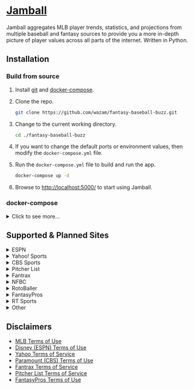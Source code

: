 # [Jamball](https://github.com/wazam/fantasy-baseball-buzz)

Jamball aggregates MLB player trends, statistics, and projections from multiple baseball and fantasy sources to provide you a more in-depth picture of player values across all parts of the internet. Written in Python.

## Installation

### Build from source

1. Install [git](https://git-scm.com/downloads) and [docker-compose](https://docs.docker.com/compose/install/).
2. Clone the repo.

    ```sh
    git clone https://github.com/wazam/fantasy-baseball-buzz.git
    ```

3. Change to the current working directory.

    ```sh
    cd ./fantasy-baseball-buzz
    ```

4. If you want to change the default ports or environment values, then modify the `docker-compose.yml` file.
5. Run the `docker-compose.yml` file to build and run the app.

    ```sh
    docker-compose up -d
    ```

6. Browse to <http://localhost:5000/> to start using Jamball.

### docker-compose

<details><summary>Click to see more...</summary>

```sh
---
version: "3"
services:
  app:
    image: ghcr.io/wazam/fantasy-baseball-buzz:main
    container_name: fantasy-baseball-buzz
    ports:
      - "5000:5000"
    environment:
      - TZ=America/New_York
```

</details>

## Supported & Planned Sites

<details><summary>ESPN</summary>

- [❌ % Rostered](https://fantasy.espn.com/baseball/playerrater)
  - [❌ 1 Day Change in % Rostered](https://fantasy.espn.com/baseball/addeddropped)
  - [✅ 7 Day Change in % Rostered](https://fantasy.espn.com/baseball/addeddropped)
- [❌ ADP](https://fantasy.espn.com/baseball/livedraftresults)
  - [❌ 1 Day Change in ADP](https://fantasy.espn.com/baseball/livedraftresults)
  - [❌ 7 Day Change in ADP](https://fantasy.espn.com/baseball/livedraftresults)
- [❌ Player Ratings](https://fantasy.espn.com/baseball/playerrater)
- [❌ Point Leaders](https://fantasy.espn.com/baseball/leaders?statSplit=currSeason&scoringPeriodId=0)
  - [❌ 7 Day Point Leaders](https://fantasy.espn.com/baseball/leaders?statSplit=currSeason&scoringPeriodId=0)
- [❌ Undroppables](https://fantasy.espn.com/baseball/players/undroppables)
- [❌ Closer Chart](https://www.espn.com/fantasy/baseball/flb/story?page=REcloserorgchart)
- [❌ ROS Points Rankings](https://www.espn.com/fantasy/baseball/story/_/id/33199412)
  - [❌ 7 Day Change in Rank](https://www.espn.com/fantasy/baseball/story/_/id/33199412)
  - [❌ ROS Points Position Rankings](https://www.espn.com/fantasy/baseball/story/_/id/33199412)
- [❌ ROS Category/Rotisserie Rankings](https://www.espn.com/fantasy/baseball/story/_/id/33208450)
- [❌ Daily Matchup Rankings](https://www.google.com/search?q=intitle:%22Fantasy+baseball+pitcher+rankings,+lineup+advice+for%22+intitle:%22Fantasy+baseball+pitcher+rankings,+lineup+advice+for%22+site:www.espn.com&tbs=sbd:1,qdr:m&tbm=nws&filter=0)

</details><details><summary>Yahoo! Sports</summary>

- [❌ % Rostered](https://baseball.fantasysports.yahoo.com/b1/148799/players)
  - [❌ 1 Day Change in % Rostered](https://baseball.fantasysports.yahoo.com/b1/buzzindex)
  - [❌ 7 Day Change in % Rostered](https://baseball.fantasysports.yahoo.com/b1/buzzindex)
- [✅ 1 Day Change in Roster Adds/Drops](https://baseball.fantasysports.yahoo.com/b1/buzzindex)
  - [✅ 7 Day Change in Roster Adds/Drops](https://baseball.fantasysports.yahoo.com/b1/buzzindex)
- [❌ Can't Cut](https://baseball.fantasysports.yahoo.com/b1/148799/cantcutlist)
- [❌ Who's Hot](https://baseball.fantasysports.yahoo.com/b1/whoshot)
- [❌ H2H MVPs](https://baseball.fantasysports.yahoo.com/b1/keystosuccess?st=head)
- [❌ Roto MVPs](https://baseball.fantasysports.yahoo.com/b1/keystosuccess?st=roto)
- [❌ Point Leader Rankings](https://baseball.fantasysports.yahoo.com/b1/148799/players)
  - [❌ 7 Day Rankings](https://baseball.fantasysports.yahoo.com/b1/148799/players?&sort=AR&sdir=1&status=ALL&pos=B&stat1=S_L7&jsenabled=1)
  - [❌ 14 Day Rankings](https://baseball.fantasysports.yahoo.com/b1/148799/players?&sort=AR&sdir=1&status=ALL&pos=B&stat1=S_L14&jsenabled=1)
  - [❌ 30 Day Rankings](https://baseball.fantasysports.yahoo.com/b1/148799/players?&sort=AR&sdir=1&status=ALL&pos=B&stat1=S_L30&jsenabled=1)
  - [❌ Pre-Season Rankings](https://baseball.fantasysports.yahoo.com/b1/148799/players?status=A&pos=B&cut_type=33&stat1=S_S_2022&myteam=0&sort=OR&sdir=1&pspid=782201687&activity=players_sort_click)

</details><details><summary>CBS Sports</summary>

- [❌ % Rostered](https://www.cbssports.com/search/baseball/players/)
  - [❌ 1 Day Change in % Rostered](https://www.cbssports.com/fantasy/baseball/trends/added/all/)
  - [✅ 7 Day Change in % Rostered](https://www.cbssports.com/fantasy/baseball/trends/added/all/)
- [❌ % Started](https://www.cbssports.com/search/baseball/players/)
- [❌ Position Ranking](https://www.cbssports.com/search/baseball/players/)
- [✅ Most Viewed](https://www.cbssports.com/fantasy/baseball/trends/viewed/all/)
- [✅ Most Traded](https://www.cbssports.com/fantasy/baseball/trends/traded/all/)
- [❌ Point Leader Rankings](https://www.cbssports.com/fantasy/baseball/stats/)
  - [❌ 7 Day Rankings](https://www.cbssports.com/fantasy/baseball/stats/U/2022/7d/stats/)
  - [❌ 14 Day Rankings](https://www.cbssports.com/fantasy/baseball/stats/U/2022/14d/stats/)
  - [❌ 28 Day Rankings](https://www.cbssports.com/fantasy/baseball/stats/U/2022/28d/stats/)
- [❌ ROS H2H Rankings](https://www.cbssports.com/fantasy/baseball/rankings/h2h/C/)
- [❌ ROS Roto Rankings](https://www.cbssports.com/fantasy/baseball/rankings/roto/C/)
- [❌ H2H ADP](https://www.cbssports.com/fantasy/baseball/draft/averages/)
- [❌ Roto ADP](https://www.cbssports.com/fantasy/baseball/draft/averages/both/roto/all/)

</details><details><summary>Pitcher List</summary>

- [✅ ROS Starting Pitcher Rankings](https://www.pitcherlist.com/category/fantasy/the-list/)
  - [✅ 7 Day Change in Rank](https://www.pitcherlist.com/category/fantasy/the-list/)
- [✅ ROS Batter Rankings](https://www.pitcherlist.com/category/fantasy/hitter-list/)
  - [✅ 7 Day Change in Rank](https://www.pitcherlist.com/category/fantasy/hitter-list/)
- [✅ ROS Closing Pitcher Rankings](https://www.pitcherlist.com/category/fantasy/closing-time/)
  - [✅ 7 Day Change in Rank](https://www.pitcherlist.com/category/fantasy/closing-time/)
- [✅ ROS Relief Pitcher Rankings](https://www.pitcherlist.com/category/fantasy/the-hold-up/)
  - [✅ 7 Day Change in Rank](https://www.pitcherlist.com/category/fantasy/the-hold-up/)
- [✅ 7 Day Starting Pitcher Matchup Rankings](https://www.pitcherlist.com/category/fantasy/sit-or-start/)
- [✅ 7 Day 2-Start Pitcher Matchup Rankings](https://www.pitcherlist.com/category/fantasy/two-start-pitchers/)
- [✅ 2 Day Streaming Pitcher Matchup Rankings](https://www.pitcherlist.com/category/fantasy/sp-streamers/)
- [❌ Daily Player Projections](https://www.pitcherlist.com/category/dfs-betting/betting-picks/)
- [❌ Daily Player Projections](https://www.pitcherlist.com/category/fantasy/dfs/)
- [❌ Category Power Rankings](https://www.pitcherlist.com/category/fantasy/category-power-rankings/)
- [❌ Add/Drop Recommendations](https://www.pitcherlist.com/category/fantasy/buy-sell/)

</details><details><summary>Fantrax</summary>

- [❌ % Rostered](https://www.fantrax.com/login)
  - ❌ 1 Day Change in % Rostered
  - ❌ 7 Day Change in % Rostered
- ❌ % Started
  - ❌ 1 Day Change in % Rostered
  - ❌ 7 Day Change in % Rostered
- ❌ ADP
- ❌ Position Ranking
  - ❌ 7 Day Rankings
  - ❌ 14 Day Rankings
  - ❌ 30 Day Rankings
  - ❌ 60 Day Rankings
- ❌ Point Leader Rankings
  - ❌ 7 Day Rankings
  - ❌ 14 Day Rankings
  - ❌ 30 Day Rankings
  - ❌ 60 Day Rankings

</details><details><summary>NFBC</summary>

- [❌ % Rostered](https://nfc.shgn.com/players/baseball)
  - [❌ 1 Day Change in % Rostered](https://nfc.shgn.com/players/baseball)
  - [❌ 7 Day Change in % Rostered](https://nfc.shgn.com/players/baseball)
- [❌ % Started](https://nfc.shgn.com/players/baseball)
  - [❌ 1 Day Change in % Rostered](https://nfc.shgn.com/players/baseball)
  - [❌ 7 Day Change in % Rostered](https://nfc.shgn.com/players/baseball)
- [❌ Point Leader Rankings](https://nfc.shgn.com/players/baseball)
  - [❌ 7 Day Rankings](https://nfc.shgn.com/players/baseball)
  - [❌ 14 Day Rankings](https://nfc.shgn.com/players/baseball)
  - [❌ 30 Day Rankings](https://nfc.shgn.com/players/baseball)
- [❌ ADP](https://nfc.shgn.com/adp/baseball)

</details><details><summary>RotoBaller</summary>

- [❌ 7 Day Starting Pitcher Matchup Rankings](https://www.rotoballer.com/tag/mlb-start-sit-series-for-fantasy-baseball)
- [❌ 7 Day 2-Start Pitcher Matchup Rankings](https://www.rotoballer.com/?s=%22Two-Start%20Pitcher%20Streamers%20for%20Fantasy%20Baseball%20-%20Week%22)
- [❌ 7 Day Streaming Hitter Recommendations](https://www.rotoballer.com/?s=%22Top%20Hitter%20Streamers%20and%20Starts%20for%20Fantasy%20Baseball%20-%20Week%22)
- [❌ Waiver Wire Rankings](https://www.rotoballer.com/fantasy-baseball-rankings/440514?pa=left#!/waiver-wire?league=Overall&page=1&perPage=100)
- [❌ Starting Pitcher Pickups](https://www.rotoballer.com/?s=%22Starting%20Pitcher%20Waiver%20Wire%20Pickups%20for%20Fantasy%20Baseball%20Week%22)
- [❌ Points Pitcher Pickups](https://www.rotoballer.com/?s=%22Points%20League%20Pitchers:%20Waiver%20Wire%20Pickups%20-%20Week%22)
- [❌ Points Hitter Pickups](https://www.rotoballer.com/?s=%22Points%20League%20Hitters:%20Waiver%20Wire%20Pickups%20-%20Week%22)

</details><details><summary>FantasyPros</summary>

- [❌ ROS Rankings](https://www.fantasypros.com/mlb/rankings/ros-overall.php)
- [❌ Current Rankings](https://www.fantasypros.com/mlb/rankings/overall.php)
- [❌ ADP Rankings](https://www.fantasypros.com/mlb/adp/overall.php)
- [❌ Streaming Pitcher Matchup Rankings](https://www.fantasypros.com/mlb/streaming-pitchers.php)
- [❌ Two Start Pitcher Matchup Rankings](https://www.fantasypros.com/mlb/two-start-pitchers.php)
- [❌ Stats](https://www.fantasypros.com/mlb/stats/hitters.php)
- [❌ Projections](https://www.fantasypros.com/mlb/projections/ros-hitters.php)
- [❌ Zeile Consensus Projections](https://www.fantasypros.com/mlb/projections/hitters.php)

</details><details><summary>RT Sports</summary>

- [❌ Points ADP](https://rtsports.com/baseball/baseball-rankings.php?RULES=11&)
- [❌ Roto ADP](https://rtsports.com/baseball/baseball-rankings.php?RULES=11&)

</details><details><summary>Other</summary>

- [❌ Swish Analytics Next 24 Hours DraftKings Most Points](https://swishanalytics.com/optimus/mlb/fanduel-draftkings-live-scoring)
- [❌ FantasyData ROS Rankings](https://fantasydata.com/mlb/fantasy-baseball-rankings)
- [❌ RotoGrinders Past 7 Days FanDuel Most Points](https://rotogrinders.com/game-stats/mlb-hitter?site=fanduel&range=1week)
- [❌ SP Streamer Next 3 Days Pitcher Streamers](https://spstreamer.com/streamer-central/)
- [❌ Vegas Insider Bettings Odds](https://www.vegasinsider.com/mlb/odds/las-vegas/)
- [❌ BettingPros Betting Odds](https://www.bettingpros.com/mlb/odds/moneyline/)
- [❌ MLB Baseball Savant](https://baseballsavant.mlb.com/)
- [❌ FanGraphs](https://www.fangraphs.com/projections.aspx?pos=all&stats=bat&type=rzips)
- [❌ RotoWire](https://www.rotowire.com/daily/mlb/)
- [❌ RotoChamp](https://rotochamp.com/baseball/PlayerRankings.aspx?Position=AllPlayers)
- [❌ Mr. Cheatsheet](https://mrcheatsheet.com/)
- [❌ Clay Davenport](http://claydavenport.com/projections/PROJHOME.shtml)
- [❌ Baseball-Reference](https://www.baseball-reference.com/)
- [❌ Draft Buddy Projections](https://www.draftbuddy.com/baseball/projections.php)
- [❌ Razzball Rankings](https://razzball.com/2022-fantasy-baseball-rankings/)
- [❌ MLB Pipeline's Prospect Rankings](https://www.mlb.com/prospects/top100/)
- [❌ Baseball America Rankings](https://www.baseballamerica.com/rankings/)
- [✅ MLB Players List](https://www.mlb.com/players)
- [❌ MiLB Trending Players](https://www.milb.com/players)

</details>

## Disclaimers

- [MLB Terms of Use](https://www.mlb.com/official-information/terms-of-use)
- [Disney (ESPN) Terms of Use](https://disneytermsofuse.com/english/)
- [Yahoo Terms of Service](https://legal.yahoo.com/us/en/yahoo/terms/otos/index.html)
- [Paramount (CBS) Terms of Use](https://www.viacomcbs.legal/us/en/cbsi/terms-of-use)
- [Fantrax Terms of Service](https://www.fantrax.com/terms-of-service)
- [Pitcher List Terms of Service](https://www.pitcherlist.com/terms-of-service/)
- [FantasyPros Terms of Use](https://www.fantasypros.com/about/legal/)
